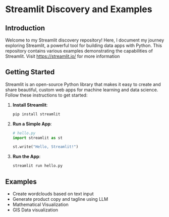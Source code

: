 # Streamlit Discovery and Examples

## Introduction

Welcome to my Streamlit discovery repository! Here, I document my journey exploring Streamlit, a powerful tool for building data apps with Python. This repository contains various examples demonstrating the capabilities of Streamlit.
Visit https://streamlit.io/ for more information

## Getting Started

Streamlit is an open-source Python library that makes it easy to create and share beautiful, custom web apps for machine learning and data science. Follow these instructions to get started:

1. **Install Streamlit**:
    ```bash
    pip install streamlit
    ```

2. **Run a Simple App**:
    ```python
    # hello.py
    import streamlit as st

    st.write("Hello, Streamlit!")
    ```

3. **Run the App**:
    ```bash
    streamlit run hello.py
    ```

## Examples
- Create wordclouds based on text input
- Generate product copy and tagline using LLM
- Mathematical Visualization 
- GIS Data visualization 
